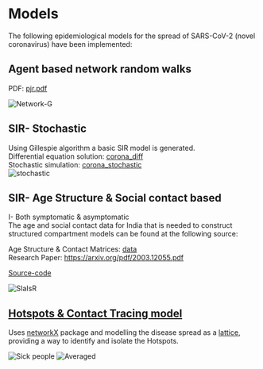 # Models

The following epidemiological models for the spread of SARS-CoV-2 (novel coronavirus) have been implemented:  

Agent based network random walks  
-------------

PDF: [pjr.pdf](https://github.com/p-j-r/covid-19/blob/master/pjr.pdf)

![Network-G](https://github.com/p-j-r/covid-19/blob/master/results/Run-0/Global_network.png)

    
SIR- Stochastic
------

Using Gillespie algorithm a basic SIR model is generated.  
Differential equation solution: [corona_diff](https://github.com/p-j-r/covid-19/blob/master/corona_diff.py)  
Stochastic simulation: [corona_stochastic](https://github.com/p-j-r/covid-19/blob/master/corona_stochastic.py)  
![stochastic](https://github.com/p-j-r/covid-19/blob/master/results/sim_b0.6671291_g0.332871.png)


SIR- Age Structure & Social contact based
---------------
I- Both symptomatic & asymptomatic   
The age and social contact data for India that is needed to construct structured compartment models can be found at the following source:

Age Structure & Contact Matrices: [data](https://github.com/p-j-r/pyross/tree/master/examples/data)   
Research Paper: https://arxiv.org/pdf/2003.12055.pdf
   
[Source-code](https://github.com/p-j-r/covid-19/blob/master/SIR_model_India.py)

![SIaIsR](https://github.com/p-j-r/covid-19/blob/master/results/Analytic_b0.1646692_g0.14285714285714285.png)

[Hotspots & Contact Tracing model](https://github.com/p-j-r/covid-19/blob/master/corona_walk)
----------------

Uses [networkX](https://networkx.github.io/documentation/networkx-1.10/overview.html) package and modelling the disease spread as a [lattice](https://networkx.github.io/documentation/networkx-1.10/reference/generated/networkx.generators.classic.grid_2d_graph.html#networkx.generators.classic.grid_2d_graph), providing a way to identify and isolate the Hotspots.

![Sick people](https://github.com/p-j-r/covid-19/blob/master/results/Lattice_model.png)
![Averaged](https://github.com/p-j-r/covid-19/blob/master/results/Lattice_model__Averaged.png)

